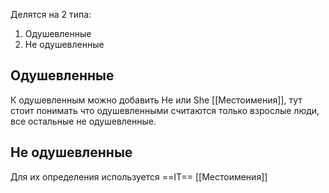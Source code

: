 Делятся на 2 типа:
1) Одушевленные
2) Не одушевленные
## Одушевленные
К одушевленным можно добавить He или She [[Местоимения]], тут стоит понимать что одушевленными считаются только взрослые люди, все остальные не одушевленные.
## Не одушевленные
Для их определения используется ==IT== [[Местоимения]]
